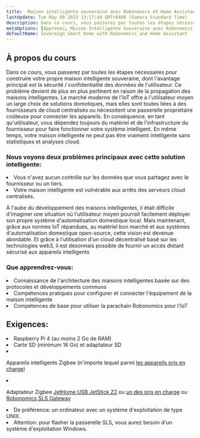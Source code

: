 ```yaml
---
title:  Maison intelligente souveraine avec Robonomics et Home Assistant
lastUpdate: Tue May 09 2023 13:17:49 GMT+0400 (Samara Standard Time)
description: Dans ce cours, vous passerez par toutes les étapes nécessaires pour construire votre propre maison intelligente souveraine, dont l'avantage principal est la sécurité / confidentialité des données de l'utilisateur
metaOptions: [Apprenez, Maison Intelligente Souveraine avec Robonomics et Home Assistant]
defaultName: Sovereign Smart Home with Robonomics and Home Assistant
---
```


## À propos du cours

Dans ce cours, vous passerez par toutes les étapes nécessaires pour construire votre propre maison intelligente souveraine, dont l'avantage principal est la sécurité / confidentialité des données de l'utilisateur. Ce problème devient de plus en plus pertinent en raison de la propagation des maisons intelligentes. Le marché moderne de l'IoT offre à l'utilisateur moyen un large choix de solutions domotiques, mais elles sont toutes liées à des fournisseurs de cloud centralisés ou nécessitent une passerelle propriétaire coûteuse pour connecter les appareils. En conséquence, en tant qu'utilisateur, vous dépendez toujours du matériel et de l'infrastructure du fournisseur pour faire fonctionner votre système intelligent. En même temps, votre maison intelligente ne peut pas être vraiment intelligente sans statistiques et analyses cloud.

### Nous voyons deux problèmes principaux avec cette solution intelligente:

<List>
  <li>  Vous n'avez aucun contrôle sur les données que vous partagez avec le fournisseur ou un tiers.
    
  </li>
  <li> Votre maison intelligente est vulnérable aux arrêts des serveurs cloud centralisés.
  </li>
</List>

À l'aube du développement des maisons intelligentes, il était difficile d'imaginer une situation où l'utilisateur moyen pourrait facilement déployer son propre système d'automatisation domestique local. Mais maintenant, grâce aux normes IoT répandues, au matériel bon marché et aux systèmes d'automatisation domestique open-source, cette vision est devenue abordable. Et grâce à l'utilisation d'un cloud décentralisé basé sur les technologies web3, il est désormais possible de fournir un accès distant sécurisé aux appareils intelligents

### Que apprendrez-vous:

<List type="plus">
  <li>
    Connaissance de l'architecture des maisons intelligentes basée sur des protocoles et développements communs
  </li>
  <li>
   Compétences pratiques pour configurer et connecter l'équipement de la maison intelligente
  </li>
   <li>
    Compétences de base pour utiliser la parachain Robonomics pour l'IoT
  </li>
</List>


## Exigences:

<List>
<li>
  Raspberry Pi 4 (au moins 2 Go de RAM)
</li>
<li>
  Carte SD (minimum 16 Go) et adaptateur SD
</li>
<li class="flex">

  Appareils intelligents Zigbee (n'importe lequel parmi [les appareils pris en charge](https://slsys.io/en/action/supported_devices.html))
</li>
<li class="flex">

  Adaptateur Zigbee [JetHome USB JetStick Z2](https://jethome.ru/z2/?sl=en) ou [un des pris en charge](https://www.zigbee2mqtt.io/guide/adapters/) ou [Robonomics SLS Gateway](https://oshwlab.com/ludovich88/robonomics_sls_gateway_v01)
</li>

<li>
  De préférence: un ordinateur avec un système d'exploitation de type UNIX.
</li>
<li>
  <span class="accent">Attention</span>: pour flasher la passerelle SLS, vous aurez besoin d'un système d'exploitation Windows.
</li>
</List>
